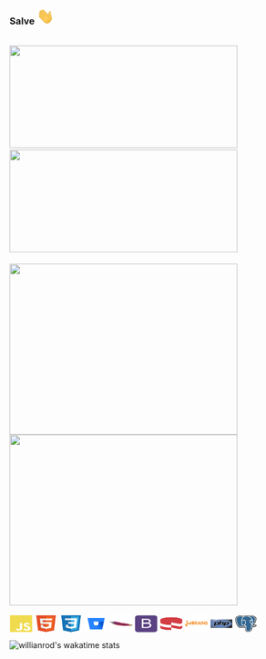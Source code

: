 ### Salve <img src="https://github.com/ABSphreak/ABSphreak/blob/master/gifs/Hi.gif" width="30px">

<div style="display: inline_block"><br>
 <img height="180em" height="300" width="400" src="https://github-readme-stats.vercel.app/api?username=mateusvgarcia&show_icons=true&theme=dracula"/>
 <img height="180em" height="300" width="400" src="https://github-readme-stats.vercel.app/api/top-langs/?username=mateusvgarcia&layout=compact"/>
</div>


<div style="display: inline_block"><br>
 <img align="center" height="300" width="400" src="https://media.giphy.com/media/PntYMdYbnjaRa/giphy.gif">
 <img align="center" height="300" width="400" src="https://media.giphy.com/media/sO5derwxGq1Z6/giphy.gif">
</div>

<div style="display: inline_block"><br>
  <img align="center" height="30" width="40" src="https://raw.githubusercontent.com/devicons/devicon/master/icons/javascript/javascript-plain.svg">
  <img align="center" height="30" width="40" src="https://raw.githubusercontent.com/devicons/devicon/master/icons/html5/html5-original.svg">
  <img align="center" height="30" width="40" src="https://raw.githubusercontent.com/devicons/devicon/master/icons/css3/css3-original.svg">
  <img align="center" height="30" width="40" src="https://raw.githubusercontent.com/devicons/devicon/master/icons/bitbucket/bitbucket-original.svg">
  <img align="center" height="30" width="40" src="https://raw.githubusercontent.com/devicons/devicon/master/icons/apache/apache-original.svg">
  <img align="center" height="30" width="40" src="https://raw.githubusercontent.com/devicons/devicon/master/icons/bootstrap/bootstrap-plain.svg">
  <img align="center" height="30" width="40" src="https://raw.githubusercontent.com/devicons/devicon/master/icons/cakephp/cakephp-original.svg">
  <img align="center" height="30" width="40" src="https://raw.githubusercontent.com/devicons/devicon/master/icons/jetbrains/jetbrains-plain.svg">
  <img align="center" height="30" width="40" src="https://raw.githubusercontent.com/devicons/devicon/master/icons/php/php-original.svg">
  <img align="center" height="30" width="40" src="https://raw.githubusercontent.com/devicons/devicon/master/icons/postgresql/postgresql-original.svg">
</div>


![willianrod's wakatime stats](https://github-readme-stats.vercel.app/api/wakatime?username=MateusGarcia)
